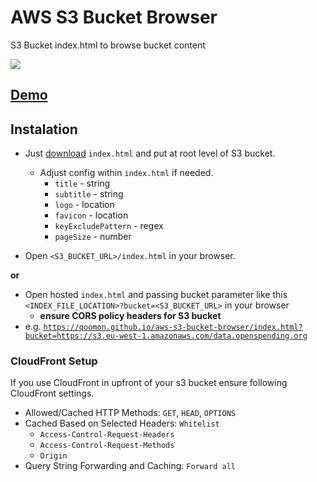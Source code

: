 # AWS S3 Bucket Browser
S3 Bucket index.html to browse bucket content

![](favicon.ico)

## [Demo](https://qoomon.github.io/aws-s3-bucket-browser/index.html?bucket=https://s3.eu-west-1.amazonaws.com/data.openspending.org)

## Instalation

* Just <a download href="https://raw.githubusercontent.com/qoomon/aws-s3-bucket-browser/master/index.html">download</a> `index.html`  and put at root level of S3 bucket.
  * Adjust config within `index.html` if needed.
    * `title` - string
    * `subtitle` - string
    * `logo` - location
    * `favicon` - location
    * `keyExcludePattern`  - regex
    * `pageSize` - number

* Open `<S3_BUCKET_URL>/index.html` in your browser.

**or**

* Open hosted `index.html` and passing bucket parameter like this `<INDEX_FILE_LOCATION>?bucket=<S3_BUCKET_URL>` in your browser
  * **ensure CORS policy headers for S3 bucket**
* e.g. [`https://qoomon.github.io/aws-s3-bucket-browser/index.html?bucket=https://s3.eu-west-1.amazonaws.com/data.openspending.org`](https://qoomon.github.io/aws-s3-bucket-browser/index.html?bucket=https://s3.eu-west-1.amazonaws.com/data.openspending.org)


### CloudFront Setup
If you use CloudFront in upfront of your s3 bucket ensure following CloudFront settings.
- Allowed/Cached HTTP Methods: `GET`, `HEAD`, `OPTIONS`
- Cached Based on Selected Headers: `Whitelist`
  - `Access-Control-Request-Headers`
  - `Access-Control-Request-Methods`
  - `Origin`
- Query String Forwarding and Caching: `Forward all`
